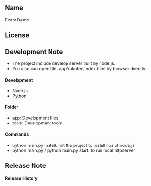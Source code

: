 ## Name
Exam Demo

## License

## Development Note
* The project include develop server built by node.js.
* You also can open file: app/rakuten/index.html by browser directly.

#### Development
* Node.js
* Python

#### Folder
* app: Development files
* tools: Development tools

#### Commands
* python main.py install: Init the project to install libs of node.js
* python main.py / python main.py start: to run local httpserver

## Release Note

#### Release History

